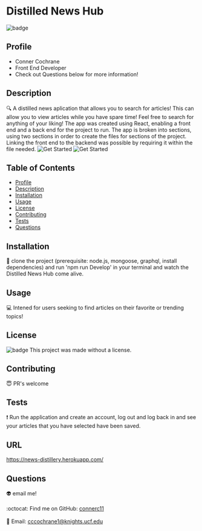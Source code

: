 # Distilled News Hub
  ![badge](https://img.shields.io/badge/license--blueviolet)
  <br />
  
  ## Profile 
  - Conner Cochrane 
  - Front End Developer
  - Check out Questions below for more information!
  
  ## Description
  :mag: A distilled news aplication that allows you to search for articles! This can allow you to view articles while you have spare time! Feel free to search for anything of your liking! The app was created using React, enabling a front end and a back end for the project to run. The app is broken into sections, using two sections in order to create the files for sections of the project. Linking the front end to the backend was possible by requiring it within the file needed. 
![Get Started](./views/image-1.png)
![Get Started](./views/image-2.png)

  ## Table of Contents
  - [Profile](#profile)
  - [Description](#description)
  - [Installation](#installation)
  - [Usage](#usage)
  - [License](#license)
  - [Contributing](#contributing)
  - [Tests](#tests)
  - [Questions](#questions)
  ## Installation
  :floppy_disk: 
  clone the project (prerequisite: node.js, mongoose, graphql, install dependencies) and run 'npm run Develop' in your terminal and watch the Distilled News Hub come alive.
  ## Usage
  :computer:  Intened for users seeking to find articles on their favorite or trending topics!
  ## License
  ![badge](https://img.shields.io/badge/license--blueviolet)
  This project was made without a license.
  ## Contributing
  :innocent: PR's welcome
  ## Tests
  :exclamation: 
    Run the application and create an account, log out and log back in and see your articles that you have selected have been saved.
  ## URL
https://news-distillery.herokuapp.com/
  ## Questions
  :alien: email me!<br />
  <br />
  :octocat: Find me on GitHub: [connerc11](https://github.com/connerc11)<br />
  <br />
  :speech_balloon: Email: cccochrane1@knights.ucf.edu<br /><br />
  
